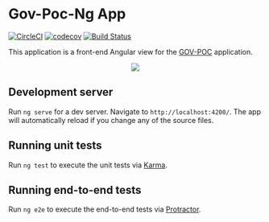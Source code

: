 # Gov-Poc-Ng App

[![CircleCI](https://circleci.com/gh/Artemas-Muzanenhamo/gov-poc-ng.svg?style=svg)](https://circleci.com/gh/Artemas-Muzanenhamo/gov-poc-ng)
[![codecov](https://codecov.io/gh/Artemas-Muzanenhamo/gov-poc-ng/branch/develop/graph/badge.svg)](https://codecov.io/gh/Artemas-Muzanenhamo/gov-poc-ng)
[![Build Status](https://travis-ci.org/Artemas-Muzanenhamo/gov-poc-ng.svg?branch=develop)](https://travis-ci.org/Artemas-Muzanenhamo/gov-poc-ng)


This application is a front-end Angular view for the [GOV-POC](https://github.com/Artemas-Muzanenhamo/gov-poc) application. 

<p align="center">
  <img src="https://user-images.githubusercontent.com/29547780/37141137-00e0f69c-22ac-11e8-8fdc-999cddde3b6c.png">
</p>

## Development server

Run `ng serve` for a dev server. Navigate to `http://localhost:4200/`. The app will automatically reload if you change any of the source files.

## Running unit tests

Run `ng test` to execute the unit tests via [Karma](https://karma-runner.github.io).

## Running end-to-end tests

Run `ng e2e` to execute the end-to-end tests via [Protractor](http://www.protractortest.org/).
